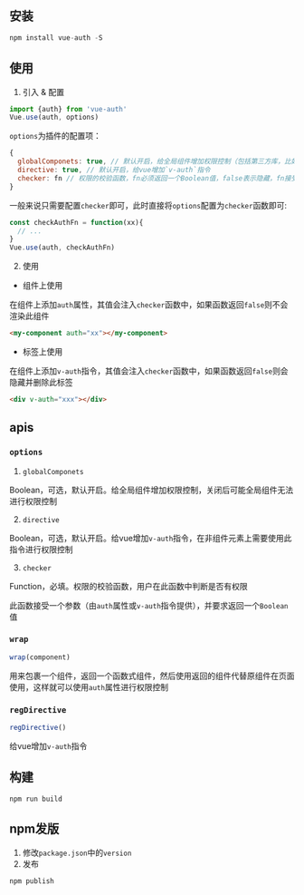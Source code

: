 
## 安装

```js
npm install vue-auth -S
```

## 使用

1. 引入 & 配置

```js
import {auth} from 'vue-auth'
Vue.use(auth, options)
```

`options`为插件的配置项：

```js
{
  globalComponets: true, // 默认开启，给全局组件增加权限控制（包括第三方库，比如element，必须先引入库）
  directive: true, // 默认开启，给vue增加`v-auth`指令
  checker: fn // 权限的校验函数，fn必须返回一个Boolean值，false表示隐藏，fn接受一个参数（参见api）
}
```

一般来说只需要配置`checker`即可，此时直接将`options`配置为`checker`函数即可:

```js
const checkAuthFn = function(xx){
  // ...
}
Vue.use(auth, checkAuthFn)
```

2. 使用

- 组件上使用

在组件上添加`auth`属性，其值会注入`checker`函数中，如果函数返回`false`则不会渲染此组件

```html
<my-component auth="xx"></my-component>
```

- 标签上使用

在组件上添加`v-auth`指令，其值会注入`checker`函数中，如果函数返回`false`则会隐藏并删除此标签

```html
<div v-auth="xxx"></div>
```

## apis

### `options`

1. `globalComponets`

Boolean，可选，默认开启。给全局组件增加权限控制，关闭后可能全局组件无法进行权限控制

2. `directive`

Boolean，可选，默认开启。给vue增加`v-auth`指令，在非组件元素上需要使用此指令进行权限控制

3. `checker`

Function，必填。权限的校验函数，用户在此函数中判断是否有权限

此函数接受一个参数（由`auth`属性或`v-auth`指令提供），并要求返回一个`Boolean`值

### `wrap`

```js
wrap(component)
```

用来包裹一个组件，返回一个函数式组件，然后使用返回的组件代替原组件在页面使用，这样就可以使用`auth`属性进行权限控制

### `regDirective`

```js
regDirective()
```

给vue增加`v-auth`指令

## 构建

```
npm run build
```

## npm发版

1. 修改`package.json`中的`version`
2. 发布

```
npm publish
```